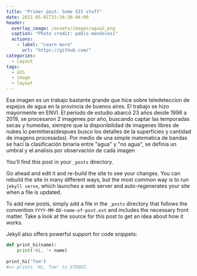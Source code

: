 ```yaml
---
title: "Primer post: Some GIS stuff"
date: 2021-05-01T15:34:30-04:00
header:
  overlay_image: /assets/images/agua2.png
  caption: "Photo credit: pablo mandolesi"
  actions:
    - label: "Learn more"
      url: "https://github.com/"
categories:
  - Layout
tags:
  - GIS
  - image
  - layout
---
```


Esa imagen es un trabajo bastante grande que hice sobre teledeteccion de espejos de agua en la provincia de buenos aires. El trabajo se hizo mayormente en ENVI. El periodo de estudio abarcó 23 años desde 1996 a 2019, se procesaron 2 imagenes por año, buscando captar las temporadas secas y humedas, siempre que la disponibilidad de imagenes libres de nubes lo permitiera(despues busco los detalles de la superficies y cantidad de imagens procesadas). Por medio de una simple matematica de bandas se haci la clasificación binaria entre "agua" y "no agua", se definia un umbral  y el analisis por observación de cada imagen

You'll find this post in your `_posts` directory. 

Go ahead and edit it and re-build the site to see your changes. You can rebuild the site in many different ways, but the most common way is to run `jekyll serve`, which launches a web server and auto-regenerates your site when a file is updated.

To add new posts, simply add a file in the `_posts` directory that follows the convention `YYYY-MM-DD-name-of-post.ext` and includes the necessary front matter. Take a look at the source for this post to get an idea about how it works.

Jekyll also offers powerful support for code snippets:

```python
def print_hi(name):
    print('Hi, '+ name)
    
print_hi('Tom')
#=> prints 'Hi, Tom' to STDOUT.
```